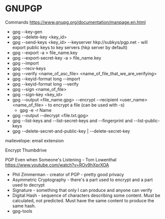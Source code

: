 # GNUPGP

Commands
https://www.gnupg.org/documentation/manpage.en.html

- gpg --key-gen
- gpg --delete-key <key_id>
- gpg --send-keys <key_id> --keyserver hkp://subkys/pgp.net - will export public keys to key servers (hkp server by default)
- gpg --export -a <uid> > file_name.key
- gpg --export-secret-key -a <uid> > file_name.key
- gpg --import <file-name>
- gpg --recv-keys <key-id>
- gpg --verify <name_of_asc_file> <name_of_file_that_we_are_verifying>
- gpg --keyid-format long --import <name of key.key>
- gpg --keyid-format long --verify <name of sig file.sig> <name of file to verify>
- gpg --sign <name_of_file>
- gpg --sign-key <key_id>
- gpg --output <file_name.gpg> --encrypt --recipient <user_name> <name_of_file> - to encrypt a file (can be used with -s)
    - gpg -e -r Name <file>
- gpg --output <file> --decrypt <file.txt.gpg>
- gpg --list-keys and --list-secret-keys and --fingerprint and --list-public-keys
- gpg --delete-secret-and-public-key <name> | --delete-secret-key <name>

mailevelope: email extension

Encrypt Thumbdrive

PGP Even when Someone's Listening - Tom Lowenthal
https://www.youtube.com/watch?v=ROv9hXprXOA

- Phil Zimmerman - creator of PGP - pretty good privacy
- Asymmetric Cryptography - there's a part used to encrypt and a part used to decrypt
- Signature - something that only I can produce and anyone can verify
- Digital Hash - sequence of characters describing some content. Must be calculated, not predicted. Must have the same content to produce the same hash.
- gpg-tools
